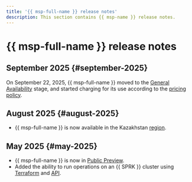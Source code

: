 ```yaml
---
title: '{{ msp-full-name }} release notes'
description: This section contains {{ msp-name }} release notes.
---
```


# {{ msp-full-name }} release notes

## September 2025 {#september-2025}

On September 22, 2025, {{ msp-full-name }} moved to the [General Availability](../overview/concepts/launch-stages.md) stage, and started charging for its use according to the [pricing policy](pricing.md).

## August 2025 {#august-2025}

- {{ msp-full-name }} is now available in the Kazakhstan [region](../overview/concepts/region.md).

## May 2025 {#may-2025}

- {{ msp-full-name }} is now in [Public Preview](../overview/concepts/launch-stages.md).
- Added the ability to run operations on an {{ SPRK }} cluster using [Terraform](tf-ref.md) and [API](api-ref/authentication.md).
